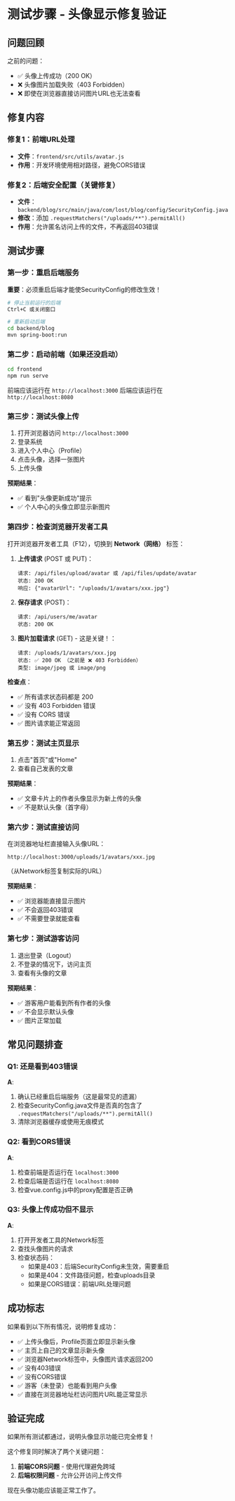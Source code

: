 # 测试步骤 - 头像显示修复验证

## 问题回顾

之前的问题：
- ✅ 头像上传成功（200 OK）
- ❌ 头像图片加载失败（403 Forbidden）
- ❌ 即使在浏览器直接访问图片URL也无法查看

## 修复内容

### 修复1：前端URL处理
- **文件**：`frontend/src/utils/avatar.js`
- **作用**：开发环境使用相对路径，避免CORS错误

### 修复2：后端安全配置（关键修复）
- **文件**：`backend/blog/src/main/java/com/lost/blog/config/SecurityConfig.java`
- **修改**：添加 `.requestMatchers("/uploads/**").permitAll()`
- **作用**：允许匿名访问上传的文件，不再返回403错误

## 测试步骤

### 第一步：重启后端服务

**重要**：必须重启后端才能使SecurityConfig的修改生效！

```bash
# 停止当前运行的后端
Ctrl+C 或关闭窗口

# 重新启动后端
cd backend/blog
mvn spring-boot:run
```

### 第二步：启动前端（如果还没启动）

```bash
cd frontend
npm run serve
```

前端应该运行在 `http://localhost:3000`
后端应该运行在 `http://localhost:8080`

### 第三步：测试头像上传

1. 打开浏览器访问 `http://localhost:3000`
2. 登录系统
3. 进入个人中心（Profile）
4. 点击头像，选择一张图片
5. 上传头像

**预期结果**：
- ✅ 看到"头像更新成功"提示
- ✅ 个人中心的头像立即显示新图片

### 第四步：检查浏览器开发者工具

打开浏览器开发者工具（F12），切换到 **Network（网络）** 标签：

1. **上传请求** (POST 或 PUT)：
   ```
   请求: /api/files/upload/avatar 或 /api/files/update/avatar
   状态: 200 OK
   响应: {"avatarUrl": "/uploads/1/avatars/xxx.jpg"}
   ```

2. **保存请求** (POST)：
   ```
   请求: /api/users/me/avatar
   状态: 200 OK
   ```

3. **图片加载请求** (GET) - 这是关键！：
   ```
   请求: /uploads/1/avatars/xxx.jpg
   状态: ✅ 200 OK （之前是 ❌ 403 Forbidden）
   类型: image/jpeg 或 image/png
   ```

**检查点**：
- ✅ 所有请求状态码都是 200
- ✅ 没有 403 Forbidden 错误
- ✅ 没有 CORS 错误
- ✅ 图片请求能正常返回

### 第五步：测试主页显示

1. 点击"首页"或"Home"
2. 查看自己发表的文章

**预期结果**：
- ✅ 文章卡片上的作者头像显示为新上传的头像
- ✅ 不是默认头像（首字母）

### 第六步：测试直接访问

在浏览器地址栏直接输入头像URL：
```
http://localhost:3000/uploads/1/avatars/xxx.jpg
```
（从Network标签复制实际的URL）

**预期结果**：
- ✅ 浏览器能直接显示图片
- ✅ 不会返回403错误
- ✅ 不需要登录就能查看

### 第七步：测试游客访问

1. 退出登录（Logout）
2. 不登录的情况下，访问主页
3. 查看有头像的文章

**预期结果**：
- ✅ 游客用户能看到所有作者的头像
- ✅ 不会显示默认头像
- ✅ 图片正常加载

## 常见问题排查

### Q1: 还是看到403错误

**A**: 
1. 确认已经重启后端服务（这是最常见的遗漏）
2. 检查SecurityConfig.java文件是否真的包含了 `.requestMatchers("/uploads/**").permitAll()`
3. 清除浏览器缓存或使用无痕模式

### Q2: 看到CORS错误

**A**:
1. 检查前端是否运行在 `localhost:3000`
2. 检查后端是否运行在 `localhost:8080`
3. 检查vue.config.js中的proxy配置是否正确

### Q3: 头像上传成功但不显示

**A**:
1. 打开开发者工具的Network标签
2. 查找头像图片的请求
3. 检查状态码：
   - 如果是403：后端SecurityConfig未生效，需要重启
   - 如果是404：文件路径问题，检查uploads目录
   - 如果是CORS错误：前端URL处理问题

## 成功标志

如果看到以下所有情况，说明修复成功：

- ✅ 上传头像后，Profile页面立即显示新头像
- ✅ 主页上自己的文章显示新头像
- ✅ 浏览器Network标签中，头像图片请求返回200
- ✅ 没有403错误
- ✅ 没有CORS错误
- ✅ 游客（未登录）也能看到用户头像
- ✅ 直接在浏览器地址栏访问图片URL能正常显示

## 验证完成

如果所有测试都通过，说明头像显示功能已完全修复！

这个修复同时解决了两个关键问题：
1. **前端CORS问题** - 使用代理避免跨域
2. **后端权限问题** - 允许公开访问上传文件

现在头像功能应该能正常工作了。

